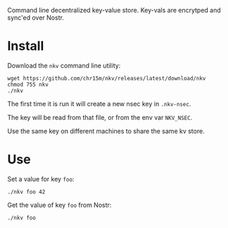 Command line decentralized key-value store. Key-vals are encrytped and sync'ed over Nostr.

# Install

Download the `nkv` command line utility:

```
wget https://github.com/chr15m/nkv/releases/latest/download/nkv
chmod 755 nkv
./nkv
```

The first time it is run it will create a new nsec key in `.nkv-nsec`.

The key will be read from that file, or from the env var `NKV_NSEC`.

Use the same key on different machines to share the same kv store.

# Use

Set a value for key `foo`:

```
./nkv foo 42
```

Get the value of key `foo` from Nostr:

```
./nkv foo
```
